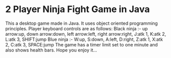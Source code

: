 # 2 Player Ninja Fight Game in Java
 This a desktop game made in Java. It uses object oriented programming principles. 
 Player keyboard controls are as follows:
 Black ninja :- up arrow:up, down arrow:down, left arrow:left, right arrow:right, J:atk 1, K:atk 2, L:atk 3, SHIFT:jump
 Blue ninja :- W:up, S:down, A:left, D:right, Z:atk 1, X:atk 2, C:atk 3, SPACE:jump
 The game has a timer limit set to one minute and also shows health bars.
 Hope you enjoy it...
